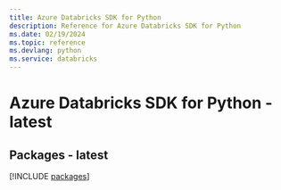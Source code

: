 ```yaml
---
title: Azure Databricks SDK for Python
description: Reference for Azure Databricks SDK for Python
ms.date: 02/19/2024
ms.topic: reference
ms.devlang: python
ms.service: databricks
---
```

# Azure Databricks SDK for Python - latest
## Packages - latest
[!INCLUDE [packages](databricks-index.md)]